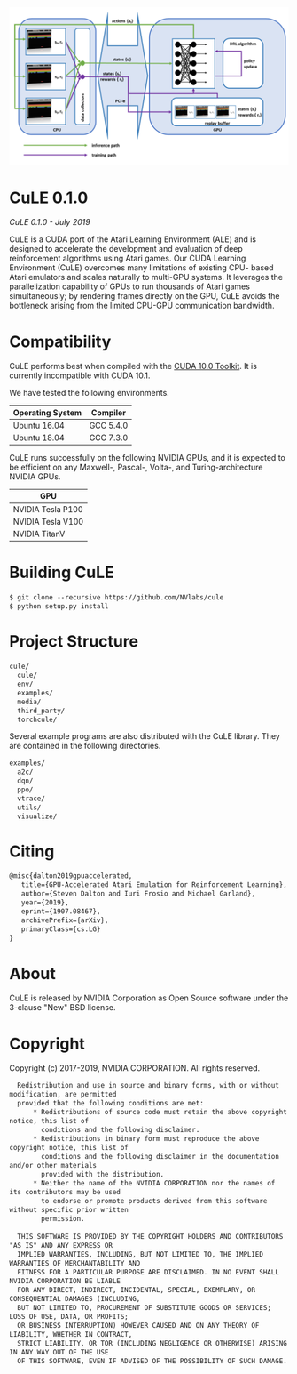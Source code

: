 ![ALT](/media/images/System.png "Deep RL System Overview")

# CuLE 0.1.0

_CuLE 0.1.0 - July 2019_

CuLE is a CUDA port of the Atari Learning Environment (ALE) and is
designed to accelerate the development and evaluation of deep
reinforcement algorithms using Atari games. Our CUDA Learning
Environment (CuLE) overcomes many limitations of existing CPU- based
Atari emulators and scales naturally to multi-GPU systems.  It leverages
the parallelization capability of GPUs to run thousands of Atari games
simultaneously; by rendering frames directly on the GPU, CuLE avoids the
bottleneck arising from the limited CPU-GPU communication bandwidth.

# Compatibility

CuLE performs best when compiled with the [CUDA 10.0 Toolkit](https://developer.nvidia.com/cuda-toolkit).
It is currently incompatible with CUDA 10.1.

We have tested the following environments.

|**Operating System** | **Compiler** |
|-----------------|----------|
| Ubuntu 16.04 | GCC 5.4.0 |
| Ubuntu 18.04 | GCC 7.3.0 |

CuLE runs successfully on the following NVIDIA GPUs, and it is expected to be efficient on
any Maxwell-, Pascal-, Volta-, and Turing-architecture NVIDIA GPUs.

|**GPU**|
|---|
|NVIDIA Tesla P100|
|NVIDIA Tesla V100|
|NVIDIA TitanV|

# Building CuLE

```
$ git clone --recursive https://github.com/NVlabs/cule
$ python setup.py install
```

# Project Structure

```
cule/
  cule/
  env/
  examples/
  media/
  third_party/
  torchcule/
```

Several example programs are also distributed with the CuLE library. They are
contained in the following directories.

```
examples/
  a2c/
  dqn/
  ppo/
  vtrace/
  utils/
  visualize/
```

# Citing

```
@misc{dalton2019gpuaccelerated,
   title={GPU-Accelerated Atari Emulation for Reinforcement Learning},
   author={Steven Dalton and Iuri Frosio and Michael Garland},
   year={2019},
   eprint={1907.08467},
   archivePrefix={arXiv},
   primaryClass={cs.LG}
}
```

# About

CuLE is released by NVIDIA Corporation as Open Source software under the
3-clause "New" BSD license.

# Copyright

Copyright (c) 2017-2019, NVIDIA CORPORATION.  All rights reserved.

```
  Redistribution and use in source and binary forms, with or without modification, are permitted
  provided that the following conditions are met:
      * Redistributions of source code must retain the above copyright notice, this list of
        conditions and the following disclaimer.
      * Redistributions in binary form must reproduce the above copyright notice, this list of
        conditions and the following disclaimer in the documentation and/or other materials
        provided with the distribution.
      * Neither the name of the NVIDIA CORPORATION nor the names of its contributors may be used
        to endorse or promote products derived from this software without specific prior written
        permission.

  THIS SOFTWARE IS PROVIDED BY THE COPYRIGHT HOLDERS AND CONTRIBUTORS "AS IS" AND ANY EXPRESS OR
  IMPLIED WARRANTIES, INCLUDING, BUT NOT LIMITED TO, THE IMPLIED WARRANTIES OF MERCHANTABILITY AND
  FITNESS FOR A PARTICULAR PURPOSE ARE DISCLAIMED. IN NO EVENT SHALL NVIDIA CORPORATION BE LIABLE
  FOR ANY DIRECT, INDIRECT, INCIDENTAL, SPECIAL, EXEMPLARY, OR CONSEQUENTIAL DAMAGES (INCLUDING,
  BUT NOT LIMITED TO, PROCUREMENT OF SUBSTITUTE GOODS OR SERVICES; LOSS OF USE, DATA, OR PROFITS;
  OR BUSINESS INTERRUPTION) HOWEVER CAUSED AND ON ANY THEORY OF LIABILITY, WHETHER IN CONTRACT,
  STRICT LIABILITY, OR TOR (INCLUDING NEGLIGENCE OR OTHERWISE) ARISING IN ANY WAY OUT OF THE USE
  OF THIS SOFTWARE, EVEN IF ADVISED OF THE POSSIBILITY OF SUCH DAMAGE.
```
